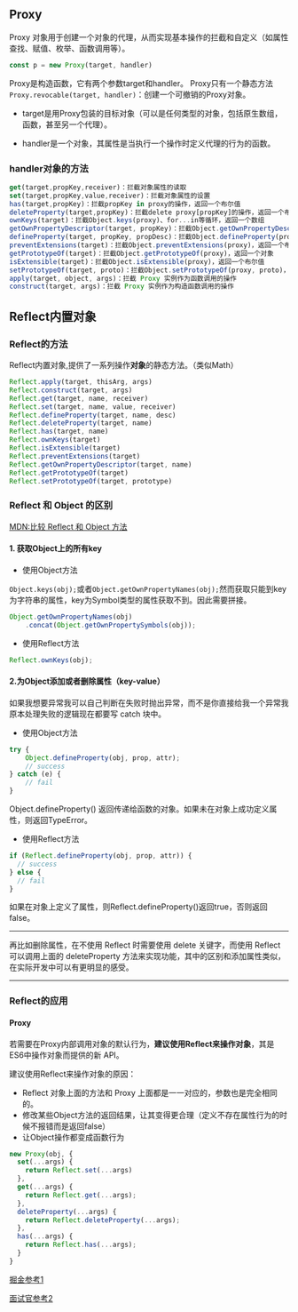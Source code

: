 
## Proxy
Proxy 对象用于创建一个对象的代理，从而实现基本操作的拦截和自定义（如属性查找、赋值、枚举、函数调用等）。

```js
const p = new Proxy(target, handler)
```
Proxy是构造函数，它有两个参数target和handler。
Proxy只有一个静态方法`Proxy.revocable(target, handler)`：创建一个可撤销的Proxy对象。

- target是用Proxy包装的目标对象（可以是任何类型的对象，包括原生数组，函数，甚至另一个代理）。

- handler是一个对象，其属性是当执行一个操作时定义代理的行为的函数。

### handler对象的方法
```js
get(target,propKey,receiver)：拦截对象属性的读取
set(target,propKey,value,receiver)：拦截对象属性的设置
has(target,propKey)：拦截propKey in proxy的操作，返回一个布尔值
deleteProperty(target,propKey)：拦截delete proxy[propKey]的操作，返回一个布尔值
ownKeys(target)：拦截Object.keys(proxy)、for...in等循环，返回一个数组
getOwnPropertyDescriptor(target, propKey)：拦截Object.getOwnPropertyDescriptor(proxy, propKey)，返回属性的描述对象
defineProperty(target, propKey, propDesc)：拦截Object.defineProperty(proxy, propKey, propDesc），返回一个布尔值
preventExtensions(target)：拦截Object.preventExtensions(proxy)，返回一个布尔值
getPrototypeOf(target)：拦截Object.getPrototypeOf(proxy)，返回一个对象
isExtensible(target)：拦截Object.isExtensible(proxy)，返回一个布尔值
setPrototypeOf(target, proto)：拦截Object.setPrototypeOf(proxy, proto)，返回一个布尔值
apply(target, object, args)：拦截 Proxy 实例作为函数调用的操作
construct(target, args)：拦截 Proxy 实例作为构造函数调用的操作
```

## Reflect内置对象

### Reflect的方法
Reflect内置对象,提供了一系列操作**对象**的静态方法。（类似Math）
```js
Reflect.apply(target, thisArg, args)
Reflect.construct(target, args)
Reflect.get(target, name, receiver)
Reflect.set(target, name, value, receiver)
Reflect.defineProperty(target, name, desc)
Reflect.deleteProperty(target, name)
Reflect.has(target, name)
Reflect.ownKeys(target)
Reflect.isExtensible(target)
Reflect.preventExtensions(target)
Reflect.getOwnPropertyDescriptor(target, name)
Reflect.getPrototypeOf(target)
Reflect.setPrototypeOf(target, prototype)
```

### Reflect 和 Object 的区别
[MDN:比较 Reflect 和 Object 方法](https://developer.mozilla.org/zh-CN/docs/Web/JavaScript/Reference/Global_Objects/Reflect/Comparing_Reflect_and_Object_methods)

#### 1. 获取Object上的所有key
- 使用Object方法

`Object.keys(obj);`或者`Object.getOwnPropertyNames(obj);`然而获取只能到key为字符串的属性，key为Symbol类型的属性获取不到。因此需要拼接。
```js
Object.getOwnPropertyNames(obj)
    .concat(Object.getOwnPropertySymbols(obj));
```

- 使用Reflect方法

```js
Reflect.ownKeys(obj);
```


#### 2.为Object添加或者删除属性（key-value）
如果我想要异常我可以自己判断在失败时抛出异常，而不是你直接给我一个异常我原本处理失败的逻辑现在都要写 catch 块中。
- 使用Object方法

```js
try {
    Object.defineProperty(obj, prop, attr);
    // success
} catch (e) {
    // fail
}
```
Object.defineProperty() 返回传递给函数的对象。如果未在对象上成功定义属性，则返回TypeError。

- 使用Reflect方法

```js
if (Reflect.defineProperty(obj, prop, attr)) {
  // success
} else {
  // fail
}
```
如果在对象上定义了属性，则Reflect.defineProperty()返回true，否则返回false。  

---

再比如删除属性，在不使用 Reflect 时需要使用 delete 关键字，而使用 Reflect 可以调用上面的 deleteProperty 方法来实现功能，其中的区别和添加属性类似，在实际开发中可以有更明显的感受。   

--- 


### Reflect的应用

#### Proxy  
若需要在Proxy内部调用对象的默认行为，**建议使用Reflect来操作对象**，其是ES6中操作对象而提供的新 API。  

建议使用Reflect来操作对象的原因：
- Reflect 对象上面的方法和 Proxy 上面都是一一对应的，参数也是完全相同的。
- 修改某些Object方法的返回结果，让其变得更合理（定义不存在属性行为的时候不报错而是返回false）
- 让Object操作都变成函数行为

```js
new Proxy(obj, {
  set(...args) {
    return Reflect.set(...args)
  },
  get(...args) {
    return Reflect.get(...args);
  },
  deleteProperty(...args) {
    return Reflect.deleteProperty(...args);
  },
  has(...args) {
    return Reflect.has(...args);
  }
}
```


[掘金参考1](https://juejin.cn/post/6844903790739456013)

[面试官参考2](https://vue3js.cn/interview/es6/proxy.html)